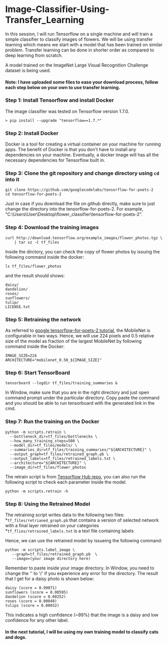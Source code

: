 # Image-Classifier-Using-Transfer_Learning

In this session, I will run Tensorflow on a single machine and will train a simple classifier to classify images of flowers.
We will be using transfer learning which means we start with a model that has been trained on similar problem. Transfer learning can be done in shorter order as compared to deep learning from scratch.

A model trained on the ImageNet Large Visual Recognition Challenge dataset is being used. 

#### Note: I have uploaded some files to ease your download process, follow each step below on your own to use transfer learning.


### Step 1: Install Tensorflow and install Docker
The image classifier was tested on Tensorflow version 1.7.0.
```
> pip install --upgrade "tensorflow==1.7.*"
```

### Step 2: Install Docker
Docker is a tool for creating a virtual container on your machine for running apps. The benefit of Docker is that you don't have to install any dependencies on your machine. Eventually, a docker image will has all the necessary dependencies for Tensorflow built in.

### Step 3: Clone the git repository and change directory using ```cd``` into it
```
git clone https://github.com/googlecodelabs/tensorflow-for-poets-2
cd tensorflow-for-poets-2
```
Just in case if you download the file on github directly, make sure to just change the directory into the tensorflow-for-poets-2. For example, "C:\Users\User\Desktop\flower_classifier\tensorflow-for-poets-2".

### Step 4: Download the training images
```
curl http://download.tensorflow.org/example_images/flower_photos.tgz \
    | tar xz -C tf_files
```
Inside the dirctory, you can check the copy of flower photos by issuing the following command inside the docker:
```
ls tf_files/flower_photos
```
and the result should shows:
```
daisy/
dandelion/
roses/
sunflowers/
tulip/
LICENSE.txt
```

### Step 5: Retraining the network
As referred to [google tensorflow-for-poets-2 tutorial](https://codelabs.developers.google.com/codelabs/tensorflow-for-poets/index.html?index=..%2F..index#3), the MobileNet is configurable in two ways. Hence, we will use 224 pixels and 0.5 relative size of the model as fraction of the largest MobileNet by following command inside the Docker:
```
IMAGE_SIZE=224
ARCHITECTURE="mobilenet_0.50_${IMAGE_SIZE}"
```

### Step 6: Start TensorBoard
```
tensorboard --logdir tf_files/training_summaries &
```
In Window, make sure that you are in the right directory and just open command prompt under the particular directory. Copy paste the command and you should be able to run tensorboard with the generated link in the cmd.

### Step 7: Run the training on the Docker
```
python -m scripts.retrain \
  --bottleneck_dir=tf_files/bottlenecks \
  --how_many_training_steps=500 \
  --model_dir=tf_files/models/ \
  --summaries_dir=tf_files/training_summaries/"${ARCHITECTURE}" \
  --output_graph=tf_files/retrained_graph.pb \
  --output_labels=tf_files/retrained_labels.txt \
  --architecture="${ARCHITECTURE}" \
  --image_dir=tf_files/flower_photos
  ```
  
 The retrain script is from [Tensorflow Hub repo](https://github.com/tensorflow/hub/blob/master/examples/image_retraining/retrain.py), you can also run the following script to check each parameter inside the model.
 ```
 python -m scripts.retrain -h
 ```
 
 ### Step 8: Using the Retrained Model
 The retraining script writes data to the following two files:
 *```tf_files/retrianed_graph.pb``` that contains a version of selected network with a final layer retrained on your categories
 *```tf_flies/retrained_labels.txt``` is a text file containing labels
 
 Hence, we can use the retrained model by issueing the following command:
 ```
 python -m scripts.label_image \
    --graph=tf_files/retrained_graph.pb  \
    --image=(your image directory here)
 ```
 Remember to paste inside your image directory. In Window, you need to change the '\' to '/' if you experience any error for the directory. The result that I get for a daisy photo is shown below:
 
 ```
 daisy (score = 0.99071)
sunflowers (score = 0.00595)
dandelion (score = 0.00252)
roses (score = 0.00049)
tulips (score = 0.00032)
```
This indicates a high confidence (~99%) that the image is a daisy and low confidence for any other label.

#### In the next tutorial, I will be using my own training model to classify cats and dogs.
 
 
 
 
